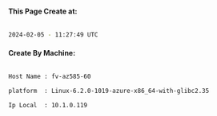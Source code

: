 
   
#### This Page Create at:

```bash

2024-02-05 - 11:27:49 UTC

```

#### Create By Machine:

```bash

Host Name : fv-az585-60

platform  : Linux-6.2.0-1019-azure-x86_64-with-glibc2.35

Ip Local  : 10.1.0.119

```

